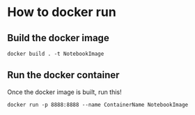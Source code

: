 # How to docker run

## Build the docker image

```
docker build . -t NotebookImage
```

## Run the docker container

Once the docker image is built, run this!

```
docker run -p 8888:8888 --name ContainerName NotebookImage
```
